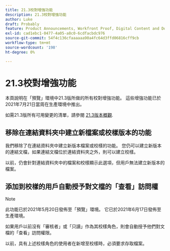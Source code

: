 ```yaml
---
title: 21.3校對增強功能
description: 21.3校對增強功能
author: Luke
draft: Probably
feature: Product Announcements, Workfront Proof, Digital Content and Documents
exl-id: cad1ebc1-0477-4a05-a8c0-6cdfacbdc976
source-git-commit: 54f4c136cfaaaaaa90a4fc64d3ffd06816cff9cb
workflow-type: tm+mt
source-wordcount: '198'
ht-degree: 0%

---
```


# 21.3校對增強功能

本頁說明在「預覽」環境中21.3版所做的所有校對增強功能。 這些增強功能已於2021年7月21日當周在生產環境中推出。

如需21.3版所有可用變更的清單，請參閱 [21.3版本概觀](../../../product-announcements/product-releases/21.3-release-activity/21-3-release-overview.md).

## 移除在連結資料夾中建立新檔案或校樣版本的功能

我們移除了在連結資料夾中建立新版本檔案或校樣的功能。 您仍可以建立新版本的連結文檔，如果連結文檔位於連結資料夾之外，則可以建立校樣。

以前，仍會針對連結資料夾中的檔案和校樣顯示此選項，但用戶無法建立新版本的檔案。

## 添加到校樣的用戶自動授予對文檔的「查看」訪問權

>[!NOTE]
>
>此功能已於2021年5月20日發佈至「預覽」環境。 它已於2021年6月17日發佈至生產環境。

如果用戶以前沒有「審核者」或「只讀」作為其校樣角色，則會自動授予他們對文檔的「查看」訪問權限。

以前，具有上述校樣角色的使用者在新增至校樣時，必須要求存取檔案。
